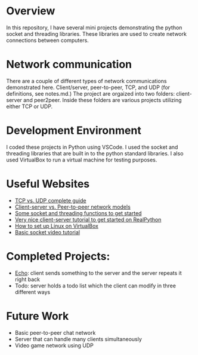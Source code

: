 # Overview

In this repository, I have several mini projects demonstrating the python socket and threading libraries. These libraries are used to create network connections between computers. 

# Network communication

There are a couple of different types of network communications demonstrated here. Client/server, peer-to-peer, TCP, and UDP (for definitions, see notes.md.) The project are orgaized into two folders: client-server and peer2peer. Inside these folders are various projects utilizing either TCP or UDP.

# Development Environment

I coded these projects in Python using VSCode. I used the socket and threading libraries that are built in to the python standard libraries. I also used VirtualBox to run a virtual machine for testing purposes. 

# Useful Websites

* [TCP vs. UDP complete guide](https://www.avast.com/c-tcp-vs-udp-difference)
* [Client-server vs. Peer-to-peer network models](https://www.networkstraining.com/peer-to-peer-vs-client-server-network/)
* [Some socket and threading functions to get started](https://medium.com/@luishrsoares/implementing-peer-to-peer-data-exchange-in-python-8e69513489af)
* [Very nice client-server tutorial to get started on RealPython](https://realpython.com/python-sockets/#echo-client-and-server)
* [How to set up Linux on VirtualBox](https://www.youtube.com/watch?v=rJ9ysibH768)
* [Basic socket video tutorial](https://www.youtube.com/watch?v=Lbfe3-v7yE0&t=17s)

# Completed Projects:

* [Echo](client-server/echo): client sends something to the server and the server repeats it right back
* Todo: server holds a todo list which the client can modify in three different ways

# Future Work

* Basic peer-to-peer chat network
* Server that can handle many clients simultaneously
* Video game network using UDP
